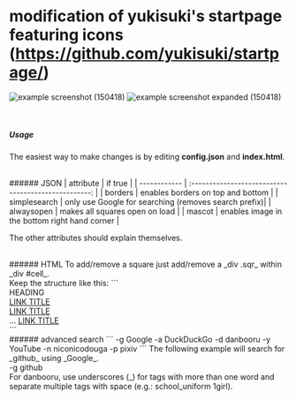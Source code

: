 modification of yukisuki's startpage featuring icons (https://github.com/yukisuki/startpage/)
====

![example screenshot (150418)](http://i.imgur.com/4caj71v.png)
![example screenshot expanded (150418)](http://i.imgur.com/R3VSBxi.png)


<br>

##### Usage
The easiest way to make changes is by editing __config.json__ and __index.html__.

<br>
###### JSON
| attribute    | if true                                              |
| ------------ | :--------------------------------------------------: |
| borders      | enables borders on top and bottom                    |
| simplesearch | only use Google for searching (removes search prefix)|
| alwaysopen   | makes all squares open on load                       |
| mascot       | enables image in the bottom right hand corner        |

The other attributes should explain themselves.

<br>
###### HTML
To add/remove a square just add/remove a _div .sqr_ within _div #cell_.<br>
Keep the structure like this:
```
<div class="sqr">
    <span>HEADING</span>
    <div class="content">
        <a href="URL">LINK TITLE</a><br>
        <a href="URL">LINK TITLE</a><br>
        ...
        <a href="URL">LINK TITLE</a>
    </div>
</div>
```

<br>
###### advanced search
```
-g      Google
-a      DuckDuckGo
-d      danbooru
-y      YouTube
-n      niconicodouga
-p      pixiv
```
The following example will search for _github_ using _Google_.<br>
-g github<br>
For danbooru, use underscores (_) for tags with more than one word and separate multiple tags with space (e.g.: school_uniform 1girl).
